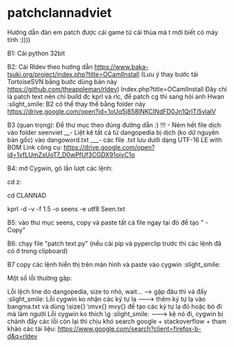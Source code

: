 # patchclannadviet
Hướng dẫn đàn em patch được cái game từ cái thủa mà t mới biết có máy tính :))))

B1: Cài python 32bit

B2: Cài Rldev theo hướng dẫn https://www.baka-tsuki.org/project/index.php?title=OCamlInstall (Lưu ý thay bước tải TortoiseSVN bằng bước dùng bản này https://github.com/theappleman/rldev)
Index.php?title=OCamlInstall
Đây chỉ là patch text nên chỉ build đc kprl và rlc, để patch cg thì sang hỏi anh Hwan :slight_smile:
B2 có thể thay thế bằng folder này https://drive.google.com/open?id=1oUq5j858INKCINdFD0Jn1QrlTi5vlalV

B3 (quan trọng):
Để thư mục theo đúng đường dẫn :)
!!! - Ném hết file dịch vào folder seenviet
__- Liệt kê tất cả từ dangopedia bị dịch (ko dữ nguyên bản gốc) vào dangoword.txt
___- các file .txt lưu dưới dạng UTF-16 LE with BOM
Link công cụ: https://drive.google.com/open?id=1vfLUmZsUoT7_D0wPfUf3CGDX91oivC1o

B4: mở Cygwin, gõ lần lượt các lệnh:

cd z:

cd CLANNAD

kprl -d -v -f 1.5 -o  seens -e utf8 Seen.txt

B5: vào thư mục seens, copy và paste tất cả file ngay tại đó để tạo " - Copy"

B6: chạy file "patch text.py" (nếu cài pip và pyperclip trước thì các lệnh đã có ở trong clipboard)

B7 copy các lệnh hiển thị trên màn hình và paste vào cygwin :slight_smile:

Một số lỗi thường găp:

Lỗi lệch line do dangopedia, size to nhỏ, wait... --> gặp đâu thì vá đấy :slight_smile:
Lỗi cygwin ko nhận các ký tự lạ ---> thêm ký tự lạ vào bangma.txt và dùng \size{} \mvx{} mvy{} để tạo các ký tự lạ đó hoặc bỏ đi mà làm người
Lỗi cygwin ko thích \g :slight_smile: ---> kệ nó đi, cygwin bị chảnh đấy
các lỗi còn lại thì chịu khó search google + stackoverflow + tham khảo các tài liệu: https://www.google.com/search?client=firefox-b-d&q=rldev

